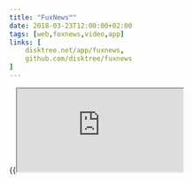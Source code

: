 ```yaml
---
title: "FuxNews™"
date: 2018-03-23T12:00:00+02:00
tags: [web,foxnews,video,app]
links: [
	disktree.net/app/fuxnews,
	github.com/disktree/fuxnews
]
---
```

{{<iframe src="https://disktree.net/app/fuxnews">}}

